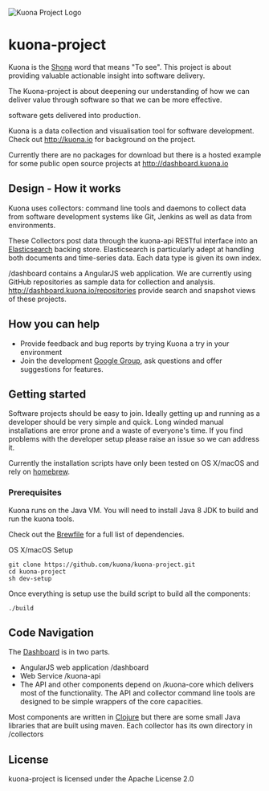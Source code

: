 ![Kuona Project Logo](http://dashboard.kuona.io/favicon.png)

# kuona-project
Kuona is the [Shona](https://en.wikipedia.org/wiki/Shona_language) word that means "To see". This project is about providing valuable actionable insight into software delivery.

The Kuona-project is about deepening our understanding of how we can deliver value through software so that we can be more effective.

software gets delivered into production.

Kuona is a data collection and visualisation tool for software development. Check out http://kuona.io for background on the project.

Currently there are no packages for download but there is a hosted example for some public open source projects at http://dashboard.kuona.io
## Design - How it works
Kuona uses collectors: command line tools and daemons to collect data from software development systems like Git, Jenkins as well as data from environments.

These Collectors post data through the kuona-api RESTful interface into an [Elasticsearch](https://www.elastic.co/products/elasticsearch) backing store. Elasticsearch is particularly adept at handling both documents and time-series data. Each data type is given its own index.

 /dashboard contains a AngularJS web application. We are currently using GitHub repositories as sample data for collection and analysis. http://dashboard.kuona.io/repositories provide search and snapshot views of these projects.

## How you can help
* Provide feedback and bug reports by trying Kuona a try in your environment 
* Join the development [Google Group](https://groups.google.com/forum/#!forum/kuona-dev), ask questions and offer suggestions for features.

## Getting started
Software projects should be easy to join. Ideally getting up and running as a developer should be very simple and quick. Long winded manual installations are error prone and a waste of everyone's time. If you find problems with the developer setup please raise an issue so we can address it.

Currently the installation scripts have only been tested on OS X/macOS and rely on [homebrew](https://brew.sh).

### Prerequisites
Kuona runs on the Java VM. You will need to install Java 8 JDK to build and run the kuona tools.

Check out the [Brewfile](Brewfile) for a full list of dependencies.

OS X/macOS Setup

	git clone https://github.com/kuona/kuona-project.git
	cd kuona-project
	sh dev-setup

Once everything is setup use the build script to build all the components:

    ./build

## Code Navigation
The [Dashboard](http://dashboard.kuona.io) is in two parts.
* AngularJS web application /dashboard
* Web Service /kuona-api
* The API and other components depend on /kuona-core which delivers most of the functionality. The API and collector command line tools are designed to be simple wrappers of the core capacities.

Most components are written in [Clojure](https://clojure.org) but there are some small Java libraries that are built using maven.
Each collector has its own directory in /collectors

## License

kuona-project is licensed under the Apache License 2.0
